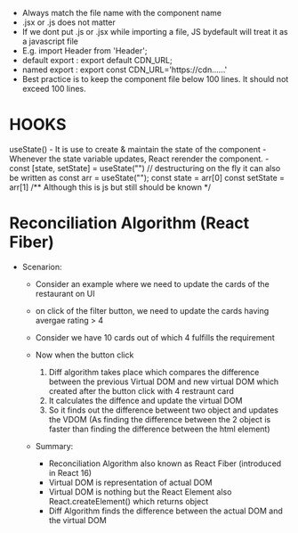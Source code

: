 - Always match the file name with the component name
- .jsx or .js does not matter
- If we dont put .js or .jsx while importing a file, JS bydefault will treat it as a javascript file
-  E.g. import Header from 'Header';
- default export : export default CDN_URL;
- named export : export const CDN_URL='https://cdn......'
- Best practice is to keep the component file below 100 lines. It should not exceed 100 lines.

# HOOKS

useState()
    - It is use to create & maintain the state of the component
    - Whenever the state variable updates, React rerender the component.
    - const [state, setState] = useState("") // destructuring on the fly
      it can also be written as 
        const arr =  useState("");
        const state = arr[0]
        const setState = arr[1]
        /** Although this is js but still should be known */

# Reconciliation Algorithm (React Fiber)

- Scenarion: 
    - Consider an example where we need to update the cards of the restaurant on UI
    - on click of the filter button, we need to update the cards having avergae rating > 4
    - Consider we have 10 cards out of which 4 fulfills the requirement
    - Now when the button click
        1. Diff algorithm takes place which compares the difference between the previous Virtual DOM and new virtual DOM which created after the button click with 4 restraunt card
        2. It calculates the diffence and update the virtual DOM
        3. So it finds out the difference betweent two object and updates the VDOM (As finding the difference between the 2 object is faster than finding the difference between the html element)

    - Summary: 
        - Reconciliation Algorithm also known as React Fiber (introduced in React 16)
        - Virtual DOM is representation of actual DOM
        - Virtual DOM is nothing but the React Element also React.createElement() which returns object
        - Diff Algorithm finds the difference between the actual DOM and the virtual DOM

